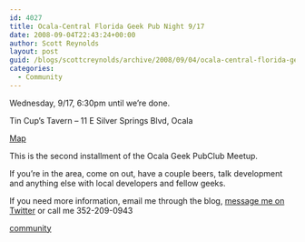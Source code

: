 ```yaml
---
id: 4027
title: Ocala-Central Florida Geek Pub Night 9/17
date: 2008-09-04T22:43:24+00:00
author: Scott Reynolds
layout: post
guid: /blogs/scottcreynolds/archive/2008/09/04/ocala-central-florida-geek-pub-night-9-17.aspx
categories:
  - Community
---
```

Wednesday, 9/17, 6:30pm until we&#8217;re done.

Tin Cup&#8217;s Tavern &#8211; 11 E Silver Springs Blvd, Ocala

[Map](http://www.google.com/url?sa=t&source=web&ct=res&cd=1&url=http%3A%2F%2Fmaps.google.com%2Fmaps%3Fie%3DUTF-8%26oe%3Dutf-8%26rls%3Dorg.mozilla%3Aen-US%3Aofficial%26client%3Dfirefox-a%26um%3D1%26q%3Dtin%2Bcup%2527s%2Btavern%2Bocala%26fb%3D1%26view%3Dtext%26latlng%3D2741761078794269191&ei=93HASPXKEZzOeKjxmb0P&usg=AFQjCNF7j39ZxFFxBlmTT32-mF-VYgkGmA&sig2=VLyplMFLWsruC1Xp0ex-Bw)

This is the second installment of the Ocala Geek PubClub Meetup.

If you&#8217;re in the area, come on out, have a couple beers, talk development and anything else with local developers and fellow geeks.

If you need more information, email me through the blog, [message me on Twitter](http://twitter.com/scottcreynolds) or call me 352-209-0943

<div class="posttagsblock">
  <a href="http://technorati.com/tag/community" rel="tag">community</a>
</div>